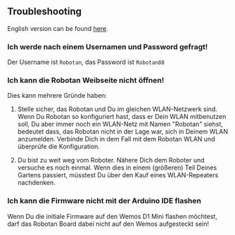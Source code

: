 <H2>Troubleshooting</H2>
English version can be found  <A HREF="Troubleshooting.md">here</A>.
<H3>Ich werde nach einem Usernamen und Password gefragt!</H3>
Der Username ist <code>Robotan</code>, das Password ist <code>Robotan88</code>
<H3>Ich kann die Robotan Weibseite nicht öffnen!</H3>
Dies kann mehrere Gründe haben:  

1. Stelle sicher, das Robotan und Du im gleichen WLAN-Netzwerk sind. Wenn Du
Robotan so konfiguriert hast, dass er Dein WLAN mitbenutzen soll, Du aber immer
noch ein WLAN-Netz mit Namen "Robotan" siehst, bedeutet dass, das Robotan nicht
in der Lage war, sich in Deinem WLAN anzumelden. Verbinde Dich in dem Fall mit
dem Robotan WLAN und überprüfe die Konfiguration.

2. Du bist zu weit weg vom Roboter. Nähere Dich dem Roboter und versuche es 
noch einmal. Wenn dies in einem (größeren) Teil Deines Gartens passiert, 
müsstest Du über den Kauf eines WLAN-Repeaters nachdenken.

<H3>Ich kann die Firmware nicht mit der Arduino IDE flashen</H3>
Wenn Du die initiale Firmware auf den Wemos D1 Mini flashen möchtest, darf
das Robotan Board dabei nicht auf den Wemos aufgesteckt sein!
